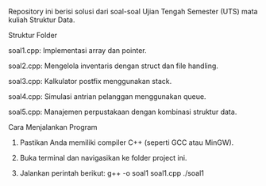 Repository ini berisi solusi dari soal-soal Ujian Tengah Semester (UTS) mata kuliah Struktur Data.

Struktur Folder

soal1.cpp: Implementasi array dan pointer.

soal2.cpp: Mengelola inventaris dengan struct dan file handling.

soal3.cpp: Kalkulator postfix menggunakan stack.

soal4.cpp: Simulasi antrian pelanggan menggunakan queue.

soal5.cpp: Manajemen perpustakaan dengan kombinasi struktur data.

Cara Menjalankan Program
1. Pastikan Anda memiliki compiler C++ (seperti GCC atau MinGW).

2. Buka terminal dan navigasikan ke folder project ini.

3. Jalankan perintah berikut:
g++ -o soal1 soal1.cpp
./soal1

